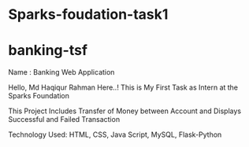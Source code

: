 # Sparks-foudation-task1
# banking-tsf
Name : Banking Web Application

Hello, Md Haqiqur Rahman Here..!
This is My First Task as Intern at the Sparks Foundation

This Project Includes Transfer of Money between Account and Displays Successful and Failed Transaction

Technology Used: HTML, CSS, Java Script, MySQL, Flask-Python
